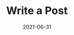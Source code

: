 ---
layout: post
title: "Write a Post"
date: 2021-06-31
categories: jekyll blogging
featured_image: featured-image.png
---